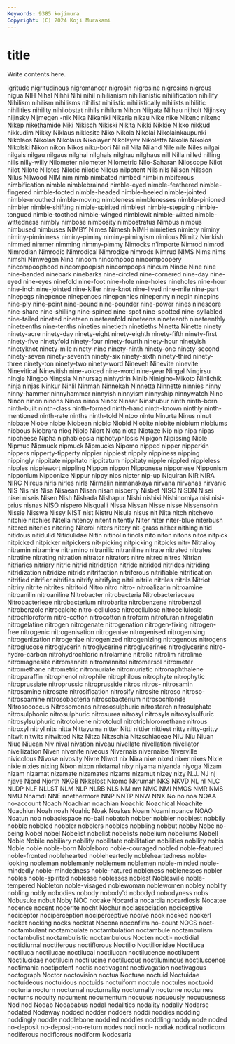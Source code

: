 ```yaml
---
Keywords: 9385 kojimura
Copyright: (C) 2024 Koji Murakami
---
```


# title

Write contents here.



igritude nigritudinous nigromancer nigrosin nigrosine nigrosins
nigrous nigua NIH Nihal Nihhi Nihi nihil nihilianism nihilianistic nihilification
nihilify Nihilism nihilism nihilisms nihilist nihilistic nihilistically nihilists nihilitic nihilities
nihility nihilobstat nihils nihilum Nihon Niigata Niihau nijholt Nijinsky nijinsky
Nijmegen -nik Nika Nikaniki Nikaria nikau Nike nike Nikeno nikeno
Nikep nikethamide Niki Nikisch Nikiski Nikita Nikki Nikkie Nikko nikkud
nikkudim Nikky Niklaus niklesite Niko Nikola Nikolai Nikolainkaupunki Nikolaos Nikolas
Nikolaus Nikolayer Nikolayev Nikoletta Nikolia Nikolos Nikolski Nikon nikon Nikos
niku-bori Nil nil Nila Niland Nile nile Niles nilgai nilgais
nilgau nilgaus nilghai nilghais nilghau nilghaus nill Nilla nilled nilling
nills nilly-willy Nilometer nilometer Nilometric Nilo-Saharan Niloscope Nilot nilot Nilote
Nilotes Nilotic nilotic Nilous nilpotent Nils nils Nilson Nilsson Nilus
Nilwood NIM nim nimb nimbated nimbed nimbi nimbiferous nimbification nimble
nimblebrained nimble-eyed nimble-feathered nimble-fingered nimble-footed nimble-headed nimble-heeled nimble-jointed nimble-mouthed nimble-moving
nimbleness nimblenesses nimble-pinioned nimbler nimble-shifting nimble-spirited nimblest nimble-stepping nimble-tongued nimble-toothed
nimble-winged nimblewit nimble-witted nimble-wittedness nimbly nimbose nimbosity nimbostratus Nimbus nimbus
nimbused nimbuses NIMBY Nimes Nimesh NIMH nimieties nimiety niminy niminy-pimininess
niminy-piminy niminy-piminyism nimious Nimitz Nimkish nimmed nimmer nimming nimmy-pimmy Nimocks
n'importe Nimrod nimrod Nimrodian Nimrodic Nimrodical Nimrodize nimrods Nimrud NIMS
Nims nims nimshi Nimwegen Nina nincom nincompoop nincompoopery nincompoophood nincompoopish
nincompoops nincum Ninde Nine nine nine-banded ninebark ninebarks nine-circled nine-cornered
nine-day nine-eyed nine-eyes ninefold nine-foot nine-hole nine-holes nineholes nine-hour nine-inch
nine-jointed nine-killer nine-knot nine-lived nine-mile nine-part ninepegs ninepence ninepences ninepennies
ninepenny ninepin ninepins nine-ply nine-point nine-pound nine-pounder nine-power nines ninescore
nine-share nine-shilling nine-spined nine-spot nine-spotted nine-syllabled nine-tailed nineted nineteen nineteenfold
nineteens nineteenth nineteenthly nineteenths nine-tenths nineties ninetieth ninetieths Ninetta Ninette
ninety ninety-acre ninety-day ninety-eight ninety-eighth ninety-fifth ninety-first ninety-five ninetyfold ninety-four
ninety-fourth ninety-hour ninetyish ninetyknot ninety-mile ninety-nine ninety-ninth ninety-one ninety-second ninety-seven
ninety-seventh ninety-six ninety-sixth ninety-third ninety-three ninety-ton ninety-two ninety-word Nineveh Ninevite
ninevite Ninevitical Ninevitish nine-voiced nine-word nine-year Ningal Ningirsu ningle Ningpo
Ningsia Ninhursag ninhydrin Ninib Ninigino-Mikoto Ninilchik ninja ninjas Ninkur Ninlil
Ninmah Ninnekah Ninnetta Ninnette ninnies ninny ninny-hammer ninnyhammer ninnyish ninnyism
ninnyship ninnywatch Nino Ninon ninon ninons Ninos ninos Ninox Ninsar
Ninshubur ninth ninth-born ninth-built ninth-class ninth-formed ninth-hand ninth-known ninthly ninth-mentioned
ninth-rate ninths ninth-told Nintoo nintu Ninurta Ninus ninut niobate Niobe
niobe Niobean niobic Niobid Niobite niobite niobium niobiums niobous Niobrara
niog Niolo Niort Niota niota Niotaze Nip nip nipa nipas
nipcheese Nipha niphablepsia niphotyphlosis Nipigon Nipissing Niple Nipmuc Nipmuck nipmuck
Nipmucks Nipomo nipped nipper nipperkin nippers nipperty-tipperty nippier nippiest nippily
nippiness nipping nippingly nippitate nippitato nippitatum nippitaty nipple nippled nippleless
nipples nipplewort nippling Nippon nippon Nipponese nipponese Nipponism nipponium Nipponize
Nippur nippy nips nipter nip-up Niquiran NIR NIRA NIRC Nireus
niris nirles nirls Nirmalin nirmanakaya nirvana nirvanas nirvanic NIS Nis
nis Nisa Nisaean Nisan nisan nisberry Nisbet NISC NISDN Nisei
nisei niseis Nisen Nish Nishada Nishapur Nishi nishiki Nishinomiya nisi
nisi-prius nisnas NISO nispero Nisqualli Nissa Nissan Nisse nisse Nissensohn
Nissie Nisswa Nissy NIST nist Nistru Nisula nisus nit Nita
nitch nitchevo nitchie nitchies Nitella nitency nitent nitently Niter niter
niter-blue niterbush nitered niteries nitering Niteroi niters nitery nit-grass nither
nithing nitid nitidous nitidulid Nitidulidae Nitin nitinol nitinols nito niton
nitons nitos nitpick nitpicked nitpicker nitpickers nit-picking nitpicking nitpicks nitr-
Nitralloy nitramin nitramine nitramino nitranilic nitraniline nitrate nitrated nitrates nitratine
nitrating nitration nitrator nitrators nitre nitred nitres Nitrian nitriaries nitriary
nitric nitrid nitridation nitride nitrided nitrides nitriding nitridization nitridize nitrids
nitrifaction nitriferous nitrifiable nitrification nitrified nitrifier nitrifies nitrify nitrifying nitril
nitrile nitriles nitrils Nitriot nitriry nitrite nitrites nitritoid Nitro nitro
nitro- nitroalizarin nitroamine nitroanilin nitroaniline Nitrobacter nitrobacteria Nitrobacteriaceae Nitrobacterieae nitrobacterium
nitrobarite nitrobenzene nitrobenzol nitrobenzole nitrocalcite nitro-cellulose nitrocellulose nitrocellulosic nitrochloroform nitro-cotton
nitrocotton nitroform nitrofuran nitrogelatin nitrogelatine nitrogen nitrogenate nitrogenation nitrogen-fixing nitrogen-free
nitrogenic nitrogenisation nitrogenise nitrogenised nitrogenising nitrogenization nitrogenize nitrogenized nitrogenizing nitrogenous
nitrogens nitroglucose nitroglycerin nitroglycerine nitroglycerines nitroglycerins nitro-hydro-carbon nitrohydrochloric nitrolamine nitrolic
nitrolim nitrolime nitromagnesite nitromannite nitromannitol nitromersol nitrometer nitromethane nitrometric nitromuriate
nitromuriatic nitronaphthalene nitroparaffin nitrophenol nitrophile nitrophilous nitrophyte nitrophytic nitroprussiate nitroprussic
nitroprusside nitros nitros- nitrosamin nitrosamine nitrosate nitrosification nitrosify nitrosite nitroso
nitroso- nitrosoamine nitrosobacteria nitrosobacterium nitrosochloride Nitrosococcus Nitrosomonas nitrososulphuric nitrostarch nitrosulphate
nitrosulphonic nitrosulphuric nitrosurea nitrosyl nitrosyls nitrosylsulfuric nitrosylsulphuric nitrotoluene nitrotoluol nitrotrichloromethane
nitrous nitroxyl nitryl nits nitta Nittayuma nitter Nitti nittier nittiest
nitty nitty-gritty nitwit nitwits nitwitted Nitz Nitza Nitzschia Nitzschiaceae NIU
Niu Niuan Niue Niuean Niv nival nivation niveau nivellate nivellation
nivellator nivellization Niven nivenite niveous Nivernais nivernaise Niverville nivicolous Nivose
nivosity Nivre Niwot nix Nixa nixe nixed nixer nixes Nixie
nixie nixies nixing Nixon nixon nixtamal nixy niyama niyanda niyoga
Nizam nizam nizamat nizamate nizamates nizams nizamut nizey nizy N.J.
NJ nj njave Njord Njorth NKGB Nkkelost Nkomo Nkrumah NKS
NKVD NL nl NLC NLDP NLF NLLST NLM NLP NLRB
NLS NM nm NMC NMI NMOS NMR NMS NMU Nnamdi
NNE nnethermore NNP NNTP NNW NNX No no noa NOAA
no-account Noach Noachian noachian Noachic Noachical Noachite Noachiun Noah noah
Noahic Noak Noakes Noam Noami noance NOAO Noatun nob nobackspace
no-ball nobatch nobber nobbier nobbiest nobbily nobble nobbled nobbler nobblers
nobbles nobbling nobbut nobby Nobe no-being Nobel nobel Nobelist nobelist
nobelists nobelium nobeliums Nobell Nobie Nobile nobiliary nobilify nobilitate nobilitation
nobilities nobility nobis Noble noble noble-born Nobleboro noble-couraged nobled noble-featured
noble-fronted noblehearted nobleheartedly nobleheartedness noble-looking nobleman noblemanly noblemem noblemen noble-minded
noble-mindedly noble-mindedness noble-natured nobleness noblenesses nobler nobles noble-spirited noblesse noblesses
noblest Noblesville noble-tempered Nobleton noble-visaged noblewoman noblewomen nobley noblify nobling
nobly nobodies nobody nobody'd nobodyd nobodyness nobs Nobusuke nobut Noby
NOC nocake Nocardia nocardia nocardiosis Nocatee nocence nocent nocerite nocht
Nochur nociassociation nociceptive nociceptor nociperception nociperceptive nocive nock nocked nockerl
nocket nocking nocks nocktat Nocona noconfirm no-count NOCS noct- noctambulant
noctambulate noctambulation noctambule noctambulism noctambulist noctambulistic noctambulous Nocten nocti- noctidial
noctidiurnal noctiferous noctiflorous Noctilio Noctilionidae Noctiluca noctiluca noctilucae noctilucal noctilucan
noctilucence noctilucent Noctilucidae noctilucin noctilucine noctilucous noctiluminous noctiluscence noctimania noctipotent
noctis noctivagant noctivagation noctivagous noctograph Noctor noctovision noctua Noctuae noctuid
Noctuidae noctuideous noctuidous noctuids noctuiform noctule noctules noctuoid nocturia nocturn
nocturnal nocturnality nocturnally nocturne nocturnes nocturns nocuity nocument nocumentum nocuous
nocuously nocuousness Nod nod Nodab Nodababus nodal nodalities nodality nodally
Nodarse nodated Nodaway nodded nodder nodders noddi noddies nodding noddingly
noddle noddlebone noddled noddles noddling noddy node noded no-deposit no-deposit-no-return
nodes nodi nodi- nodiak nodical nodicorn nodiferous nodiflorous nodiform Nodosaria
